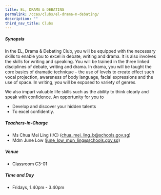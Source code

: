 ```yaml
---
title: EL, DRAMA & DEBATING
permalink: /ccas/clubs/el-drama-n-debating/
description: ""
third_nav_title: Clubs
---
```



##### **Synopsis**
In the EL, Drama & Debating Club, you will be equipped with the necessary skills to enable you to excel in debate, writing and drama. It is also involves the skills for writing and speaking. 
You will be trained in the three linked disciplines of debate, writing and drama. In drama, you will be taught the core basics of dramatic technique – the use of levels to create effect such vocal projection, awareness of body language, facial expressions and the use of space. In writing, you will be exposed to variety of genres.

We also impart valuable life skills such as the ability to think clearly and speak with confidence. An opportunity for you to

* Develop and discover your hidden talents
* To excel confidently.

##### **Teachers-in-Charge**  
* Ms Chua Mei Ling (I/C) (chua_mei_ling_b@schools.gov.sg)
* Mdm June Low (june_low_mun_ling@schools.gov.sg)

##### **Venue**
* Classroom C3-01

##### **Time and Day**
* Fridays, 1.40pm - 3.40pm